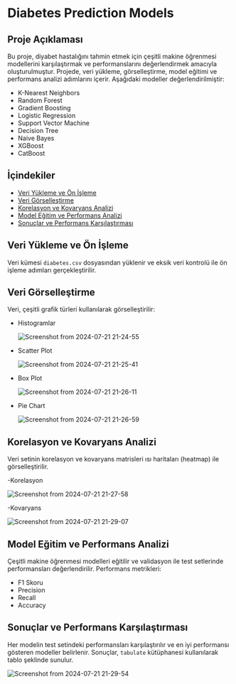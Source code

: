 # Diabetes Prediction Models

## Proje Açıklaması

Bu proje, diyabet hastalığını tahmin etmek için çeşitli makine öğrenmesi modellerini karşılaştırmak ve performanslarını değerlendirmek amacıyla oluşturulmuştur. Projede, veri yükleme, görselleştirme, model eğitimi ve performans analizi adımlarını içerir. Aşağıdaki modeller değerlendirilmiştir:

- K-Nearest Neighbors
- Random Forest
- Gradient Boosting
- Logistic Regression
- Support Vector Machine
- Decision Tree
- Naive Bayes
- XGBoost
- CatBoost

## İçindekiler

- [Veri Yükleme ve Ön İşleme](#veri-yükleme-ve-ön-i%CC%87sleme)
- [Veri Görselleştirme](#veri-görselleştirme)
- [Korelasyon ve Kovaryans Analizi](#korelasyon-ve-kovaryans-analizi)
- [Model Eğitim ve Performans Analizi](#model-eğitim-ve-performans-analizi)
- [Sonuçlar ve Performans Karşılaştırması](#sonuçlar-ve-performans-karşılaştırması)


## Veri Yükleme ve Ön İşleme

Veri kümesi `diabetes.csv` dosyasından yüklenir ve eksik veri kontrolü ile ön işleme adımları gerçekleştirilir.

## Veri Görselleştirme

Veri, çeşitli grafik türleri kullanılarak görselleştirilir:
- Histogramlar
  
  ![Screenshot from 2024-07-21 21-24-55](https://github.com/user-attachments/assets/ebe38b5b-642b-48c3-af75-b813b8b9cbf1)

- Scatter Plot

  ![Screenshot from 2024-07-21 21-25-41](https://github.com/user-attachments/assets/161c55f5-654c-4e4f-b4fc-b7a62f11ee9c)

- Box Plot

  ![Screenshot from 2024-07-21 21-26-11](https://github.com/user-attachments/assets/d86a71d9-fb2d-4a28-bf4d-960f1e3b57ee)

- Pie Chart

  ![Screenshot from 2024-07-21 21-26-59](https://github.com/user-attachments/assets/f38500ea-fb35-4ad1-833d-baa7d07b8da7)


## Korelasyon ve Kovaryans Analizi

Veri setinin korelasyon ve kovaryans matrisleri ısı haritaları (heatmap) ile görselleştirilir.

-Korelasyon

![Screenshot from 2024-07-21 21-27-58](https://github.com/user-attachments/assets/d182b317-9a9d-472c-87cc-ef1d210e95d5)

-Kovaryans

![Screenshot from 2024-07-21 21-29-07](https://github.com/user-attachments/assets/edcfc2bf-08ed-40f5-9870-f89032c29912)


## Model Eğitim ve Performans Analizi

Çeşitli makine öğrenmesi modelleri eğitilir ve validasyon ile test setlerinde performansları değerlendirilir. Performans metrikleri:
- F1 Skoru
- Precision
- Recall
- Accuracy

## Sonuçlar ve Performans Karşılaştırması

Her modelin test setindeki performansları karşılaştırılır ve en iyi performansı gösteren modeller belirlenir. Sonuçlar, `tabulate` kütüphanesi kullanılarak tablo şeklinde sunulur.


![Screenshot from 2024-07-21 21-29-54](https://github.com/user-attachments/assets/6dd2d4c3-ab72-4c20-b15c-357904baaf8e)

